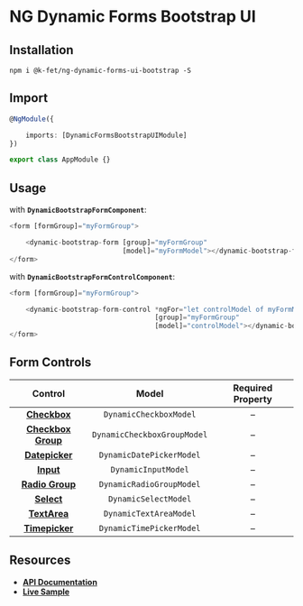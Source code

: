 # NG Dynamic Forms Bootstrap UI

## Installation
```
npm i @k-fet/ng-dynamic-forms-ui-bootstrap -S
```

## Import
```ts
@NgModule({

    imports: [DynamicFormsBootstrapUIModule]
})

export class AppModule {}
```

## Usage

with **`DynamicBootstrapFormComponent`**:
```ts
<form [formGroup]="myFormGroup">

    <dynamic-bootstrap-form [group]="myFormGroup"
                            [model]="myFormModel"></dynamic-bootstrap-form>
</form>
```

with **`DynamicBootstrapFormControlComponent`**:
```ts
<form [formGroup]="myFormGroup">

    <dynamic-bootstrap-form-control *ngFor="let controlModel of myFormModel"
                                    [group]="myFormGroup"
                                    [model]="controlModel"></dynamic-bootstrap-form-control>
</form>
```

## Form Controls

|                                  Control                                 	|            Model            	| Required Property 	|
|:------------------------------------------------------------------------:	|:---------------------------:	|:-----------------:	|
|    **[Checkbox](http://getbootstrap.com/css/#checkboxes-and-radios)**    	| `DynamicCheckboxModel`      	|         –         	|
| **[Checkbox Group](http://getbootstrap.com/css/#checkboxes-and-radios)** 	| `DynamicCheckboxGroupModel` 	|         –         	|
|  **[Datepicker](https://valor-software.com/ngx-bootstrap/#/datepicker)** 	| `DynamicDatePickerModel`    	|         –         	|
|             **[Input](http://getbootstrap.com/css/#inputs)**             	| `DynamicInputModel`         	|         –         	|
|   **[Radio Group](http://getbootstrap.com/css/#checkboxes-and-radios)**  	| `DynamicRadioGroupModel`    	|         –         	|
|            **[Select](http://getbootstrap.com/css/#selects)**            	| `DynamicSelectModel`        	|         –         	|
|           **[TextArea](http://getbootstrap.com/css/#textarea)**          	| `DynamicTextAreaModel`      	|         –         	|
|  **[Timepicker](https://valor-software.com/ngx-bootstrap/#/timepicker)** 	| `DynamicTimePickerModel`    	|         –         	|

## Resources

* [**API Documentation**](http://ng2-dynamic-forms.udos86.de/docs/ui-bootstrap/)
* [**Live Sample**](http://ng2-dynamic-forms.udos86.de/sample/index.aot.html#bootstrap-sample-form) 

